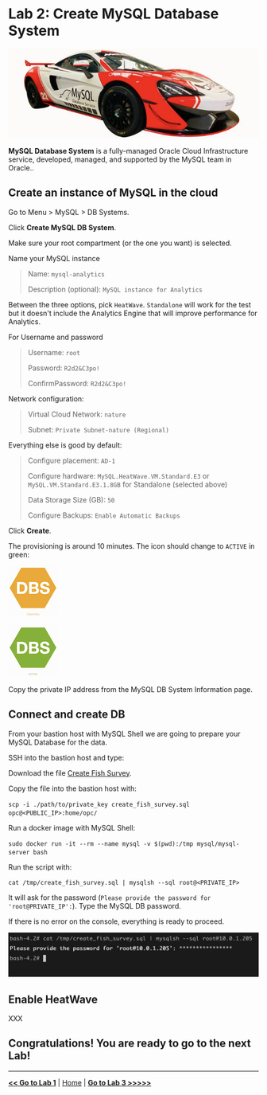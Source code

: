 # Lab 2: Create MySQL Database System

![MySQL Database System](./images/mds_banner.png)

**MySQL Database System** is a fully-managed Oracle Cloud Infrastructure service, developed, managed, and supported by the MySQL team in Oracle..

## Create an instance of MySQL in the cloud

Go to Menu > MySQL > DB Systems.

Click **Create MySQL DB System**.

Make sure your root compartment (or the one you want) is selected.

Name your MySQL instance

> Name: `mysql-analytics`
> 
> Description (optional): `MySQL instance for Analytics`

Between the three options, pick `HeatWave`. `Standalone` will work for the test but it doesn't include the Analytics Engine that will improve performance for Analytics.

For Username and password

> Username: `root`
> 
> Password: `R2d2&C3po!`
> 
> ConfirmPassword: `R2d2&C3po!`

Network configuration:

> Virtual Cloud Network: `nature`
> 
> Subnet: `Private Subnet-nature (Regional)`

Everything else is good by default:

> Configure placement: `AD-1`
> 
> Configure hardware: `MySQL.HeatWave.VM.Standard.E3` or `MySQL.VM.Standard.E3.1.8GB` for Standalone (selected above)
> 
> Data Storage Size (GB): `50`
> 
> Configure Backups: `Enable Automatic Backups`

Click **Create**.

The provisioning is around 10 minutes. The icon should change to `ACTIVE` in green:

![Provisioning](./images/mds-provisioning.png)

![Active](./images/mds-active.png)

Copy the private IP address from the MySQL DB System Information page.

## Connect and create DB

From your bastion host with MySQL Shell we are going to prepare your MySQL Database for the data.

SSH into the bastion host and type:

Download the file [Create Fish Survey](./files/create_fish_survey.sql).

Copy the file into the bastion host with:

`scp -i ./path/to/private_key create_fish_survey.sql opc@<PUBLIC_IP>:home/opc/`

Run a docker image with MySQL Shell:

`sudo docker run -it --rm --name mysql -v $(pwd):/tmp mysql/mysql-server bash`

Run the script with:

```
cat /tmp/create_fish_survey.sql | mysqlsh --sql root@<PRIVATE_IP>
```

It will ask for the password (`Please provide the password for 'root@PRIVATE_IP':`). Type the MySQL DB password.

If there is no error on the console, everything is ready to proceed.

![Create Schema Terminal](./images/create_schema_mysql_terminal.png)

## Enable HeatWave

XXX

## Congratulations! You are ready to go to the next Lab!

---

[**<< Go to Lab 1**](../lab1/README.md) | [Home](../README.md) | [**Go to Lab 3 >>>>>**](../lab3/README.md)